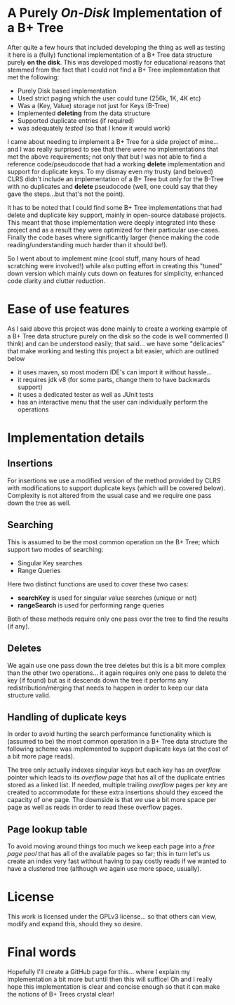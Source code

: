 # A Purely *On-Disk*  Implementation of a B+ Tree


After quite a few hours that included developing the thing as well as testing it here is
a (fully) functional implementation of a B+ Tree data structure purely **on the disk**. 
This was developed mostly for educational reasons that stemmed from the fact that I could not
 find a B+ Tree implementation that met the following:
 
 * Purely Disk based implementation
 * Used strict paging which the user could tune (256k, 1K, 4K etc)
 * Was a (Key, Value) storage not just for Keys (B-Tree)
 * Implemented **deleting** from the data structure
 * Supported duplicate entries (if required)
 * was adequately *tested* (so that I know it would work)
 
I came about needing to implement a B+ Tree for a side project of mine... and I was really
surprised to see that there were no implementations that met the above requirements; not only
that but I was not able to find a reference code/pseudocode that had a working **delete**
implementation and support for duplicate keys. To my dismay even my trusty (and beloved) 
CLRS didn't include an implementation of a B+ Tree but only for the B-Tree with no duplicates 
and **delete** pseudocode (well, one could say that they gave the steps...but that's 
not the point).

It has to be noted that I could find some B+ Tree implementations that had delete and duplicate
 key support, mainly in open-source database projects. This meant that those implementation 
 were deeply integrated into these project and as a result they were optimized for their 
 particular use-cases. Finally the code bases where significantly larger 
 (hence making the code reading/understanding much harder than it should be!).

So I went about to implement mine (cool stuff, many hours of head scratching were involved!) 
while also putting effort in creating this "tuned" down version which mainly cuts down on 
features for simplicity, enhanced code clarity and clutter reduction.


# Ease of use features
  
  
 As I said above this project was done mainly to create a working example of a B+ Tree data
 structure purely on the disk so the code is well commented (I think) and can be understood
 easily; that said... we have some "delicacies" that make working and testing this project
 a bit easier, which are outlined below
 
 * it uses maven, so most modern IDE's can import it without hassle...
 * it requires jdk v8 (for some parts, change them to have backwards support)
 * it uses a dedicated tester as well as JUnit tests
 * has an interactive menu that the user can individually perform the operations
 
 
# Implementation details

## Insertions

For insertions we use a modified version of the method provided by CLRS with modifications to
support duplicate keys (which will be covered below). Complexity is not altered from the
usual case and we require one pass down the tree as well.

## Searching

This is assumed to be the most common operation on the B+ Tree; which support two modes of
searching:

* Singular Key searches
* Range Queries

Here two distinct functions are used to cover these two cases:

* **searchKey** is used for singular value searches (unique or not)
* **rangeSearch** is used for performing range queries

Both of these methods require only one pass over the tree to find the results (if any).

## Deletes

We again use one pass down the tree deletes but this is a bit more complex than the other
two operations... it again requires only one pass to delete the key (if found) but as it
descends down the tree it performs any redistribution/merging that needs to happen in 
order to keep our data structure valid.

## Handling of duplicate keys

In order to avoid hurting the search performance functionality which is (assumed to be) 
the most common operation in a B+ Tree data structure the following scheme was 
implemented to support duplicate keys (at the cost of a bit more page reads). 

The tree only actually indexes singular keys but each key has an *overflow* pointer 
which leads to its *overflow page* that has all of the duplicate entries stored as a 
linked list. If needed, multiple trailing *overflow* pages per key are created to 
accommodate for these extra insertions should they exceed the capacity of one page. 
The downside is that we use a bit more space per page as well as reads in order to 
read these overflow pages.

## Page lookup table

To avoid moving around things too much we keep each page into a *free page pool* that has
all of the available pages so far; this in turn let's us create an index very fast
without having to pay costly reads if we wanted to have a clustered tree (although
we again use more space, usually).

# License

This work is licensed under the GPLv3 license... so that others can view, modify and expand this,
should they so desire.

# Final words

Hopefully I'll create a GitHub page for this... where I explain my implementation a bit 
more but until then this will suffice! Oh and I really hope this implementation is clear
 and concise enough so that it can make the notions of B+ Trees crystal clear!